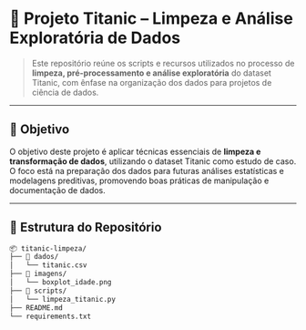 # 🚢 Projeto Titanic – Limpeza e Análise Exploratória de Dados



> Este repositório reúne os scripts e recursos utilizados no processo de **limpeza, pré-processamento e análise exploratória** do dataset Titanic, com ênfase na organização dos dados para projetos de ciência de dados.

---

## 🎯 Objetivo

O objetivo deste projeto é aplicar técnicas essenciais de **limpeza e transformação de dados**, utilizando o dataset Titanic como estudo de caso. O foco está na preparação dos dados para futuras análises estatísticas e modelagens preditivas, promovendo boas práticas de manipulação e documentação de dados.

---

## 📂 Estrutura do Repositório

```bash
📦 titanic-limpeza/
├── 📁 dados/
│   └── titanic.csv
├── 📁 imagens/
│   └── boxplot_idade.png
├── 📁 scripts/
│   └── limpeza_titanic.py
├── README.md
└── requirements.txt
